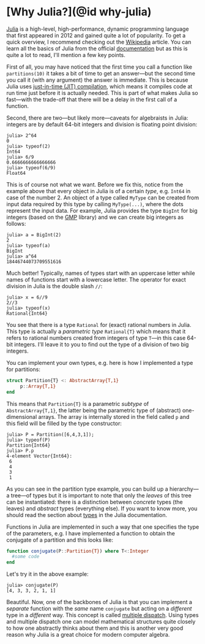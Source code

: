 # [Why Julia?](@id why-julia)

[Julia](https://julialang.org) is a high-level, high-performance, dynamic programming language that first appeared in 2012 and gained quite a lot of popularity. To get a quick overview, I recommend checking out the [Wikipedia](https://en.wikipedia.org/wiki/Julia_(programming_language)) article. You can learn all the basics of Julia from the official [documentation](https://docs.julialang.org/) but as this is quite a lot to read, I'll mention a few key points.

First of all, you may have noticed that the first time you call a function like ```partitions(10)``` it takes a bit of time to get an answer—but the second time you call it (with any argument) the answer is immediate. This is because Julia uses [just-in-time (JIT) compilation](https://en.wikipedia.org/wiki/Just-in-time_compilation), which means it compiles code at run time just before it is actually needed. This is part of what makes Julia so fast—with the trade-off that there will be a delay in the first call of a function.

Second, there are two—but likely more—caveats for algebraists in Julia: integers are by default 64-bit integers and division is floating point division:

```julia-repl
julia> 2^64
0
julia> typeof(2)
Int64
julia> 6/9
0.6666666666666666
julia> typeof(6/9)
Float64
```

This is of course not what we want. Before we fix this, notice from the example above that every object in Julia is of a certain *type*, e.g. ```Int64``` in case of the number 2. An object of a type called ```MyType``` can be created from input data required by this type by calling ```MyType(...)```, where the dots represent the input data. For example, Julia provides the type ```BigInt``` for big integers (based on the [GMP](https://gmplib.org) library) and we can create big integers as follows:

```julia-repl
julia> a = BigInt(2)
2
julia> typeof(a)
BigInt
julia> a^64
18446744073709551616
```

Much better! Typically, names of types start with an uppercase letter while names of functions start with a lowercase letter. The operator for exact division in Julia is the double slash ```//```:

```julia-repl
julia> x = 6//9
2//3
julia> typeof(x)
Rational{Int64}
```

You see that there is a type ```Rational``` for (exact) rational numbers in Julia. This type is actually a *parametric type* ```Rational{T}``` which means that it refers to rational numbers created from integers of type ```T```—in this case 64-bit integers. I'll leave it to you to find out the type of a division of two big integers.

You can implement your own types, e.g. here is how I implemented a type for partitions:

```julia
struct Partition{T} <: AbstractArray{T,1}
	 p::Array{T,1}
end
```

This means that ```Partition{T}``` is a parametric *subtype* of ```AbstractArray{T,1}```, the latter being the parametric type of (abstract) one-dimensional arrays. The array is internally stored in the field called ```p``` and this field will be filled by the type constructor:

```julia-repl
julia> P = Partition([6,4,3,1]);
julia> typeof(P)
Partition{Int64}
julia> P.p
4-element Vector{Int64}:
 6
 4
 3
 1
```

As you can see in the partition type example, you can build up a hierarchy—a tree—of types but it is important to note that only the *leaves* of this tree can be instantiated: there is a distinction between *concrete* types (the leaves) and *abstract* types (everything else). If you want to know more, you should read the section about [types](https://docs.julialang.org/en/v1/manual/types/) in the Julia documentation.

Functions in Julia are implemented in such a way that one specifies the type of the parameters, e.g. I have implemented a function to obtain the conjugate of a partition and this looks like:

```julia
function conjugate(P::Partition{T}) where T<:Integer
  #some code
end
```

Let's try it in the above example:

```julia-repl
julia> conjugate(P)
[4, 3, 3, 2, 1, 1]
```

Beautiful. Now, one of the backbones of Julia is that you can implement a *separate* function with the *same* name ```conjugate``` but acting on a *different* type in a *different* way. This concept is called [multiple dispatch](https://en.wikipedia.org/wiki/Multiple_dispatch). Using types and multiple dispatch one can model mathematical structures quite closely to how one abstractly thinks about them and this is another very good reason why Julia is a great choice for modern computer algebra.
